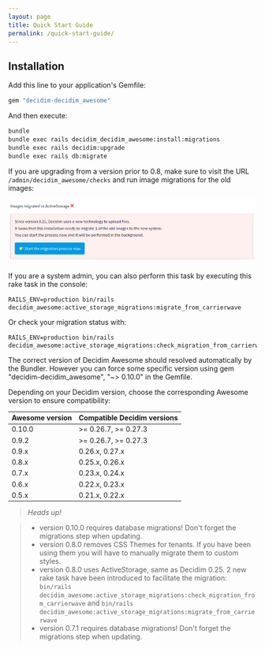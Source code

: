 ```yaml
---
layout: page
title: Quick Start Guide
permalink: /quick-start-guide/
---
```

<h2>Installation</h2>
Add this line to your application's Gemfile:

```ruby
gem "decidim-decidim_awesome"
```
And then execute:

```bash
bundle
bundle exec rails decidim_decidim_awesome:install:migrations
bundle exec rails decidim:upgrade
bundle exec rails db:migrate
```
If you are upgrading from a version prior to 0.8, make sure to visit the URL `/admin/decidim_awesome/checks` and run image migrations for the old images:

![Check image migrations](examples/check_image_migrations.png)


If you are a system admin, you can also perform this task by executing this rake task in the console:

```
RAILS_ENV=production bin/rails decidim_awesome:active_storage_migrations:migrate_from_carrierwave
```
Or check your migration status with:

```
RAILS_ENV=production bin/rails decidim_awesome:active_storage_migrations:check_migration_from_carrierwave
```

The correct version of Decidim Awesome should resolved automatically by the Bundler. However you can force some specific version using gem "decidim-decidim_awesome", "~> 0.10.0" in the Gemfile.

Depending on your Decidim version, choose the corresponding Awesome version to ensure compatibility:

| Awesome version |	Compatible Decidim versions |
| --------------- | --------------------------- |
| 0.10.0	      | >= 0.26.7, >= 0.27.3        |
| 0.9.2	          | >= 0.26.7, >= 0.27.3        |
| 0.9.x	          | 0.26.x, 0.27.x              |
| 0.8.x	          | 0.25.x, 0.26.x              |
| 0.7.x           |	0.23.x, 0.24.x              |
| 0.6.x           |	0.22.x, 0.23.x              |
| 0.5.x           |	0.21.x, 0.22.x              |

> *Heads up!*

> * version 0.10.0 requires database migrations! Don't forget the migrations step when updating.
> * version 0.8.0 removes CSS Themes for tenants. If you have been using them you will have to manually migrate them to custom styles.
> * version 0.8.0 uses ActiveStorage, same as Decidim 0.25. 2 new rake task have been introduced to facilitate the migration: `bin/rails decidim_awesome:active_storage_migrations:check_migration_from_carrierwave` and `bin/rails decidim_awesome:active_storage_migrations:migrate_from_carrierwave`
> * version 0.7.1 requires database migrations! Don't forget the migrations step when updating.
